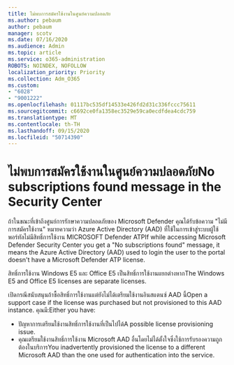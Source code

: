 ```yaml
---
title: ไม่พบการสมัครใช้งานในศูนย์ความปลอดภัย
ms.author: pebaum
author: pebaum
manager: scotv
ms.date: 07/16/2020
ms.audience: Admin
ms.topic: article
ms.service: o365-administration
ROBOTS: NOINDEX, NOFOLLOW
localization_priority: Priority
ms.collection: Adm_O365
ms.custom:
- "6028"
- "9001222"
ms.openlocfilehash: 01117bc535df14533e426fd2d31c336fccc75611
ms.sourcegitcommit: c6692ce0fa1358ec3529e59ca0ecdfdea4cdc759
ms.translationtype: MT
ms.contentlocale: th-TH
ms.lasthandoff: 09/15/2020
ms.locfileid: "50714390"
---
```

# <a name="no-subscriptions-found-message-in-the-security-center"></a><span data-ttu-id="2d720-102">ไม่พบการสมัครใช้งานในศูนย์ความปลอดภัย</span><span class="sxs-lookup"><span data-stu-id="2d720-102">No subscriptions found message in the Security Center</span></span>

<span data-ttu-id="2d720-103">ถ้าในขณะที่เข้าถึงศูนย์การรักษาความปลอดภัยของ Microsoft Defender คุณได้รับข้อความ "ไม่มีการสมัครใช้งาน" หมายความว่า Azure Active Directory (AAD) ที่ใช้ในการเข้าสู่ระบบผู้ใช้พอร์ทัลไม่มีสิทธิ์การใช้งาน MICROSOFT Defender ATP</span><span class="sxs-lookup"><span data-stu-id="2d720-103">If while accessing Microsoft Defender Security Center you get a  "No subscriptions found" message, it means the Azure Active Directory (AAD) used to login the user to the portal doesn't have a Microsoft Defender ATP license.</span></span>  

<span data-ttu-id="2d720-104">สิทธิ์การใช้งาน Windows E5 และ Office E5 เป็นสิทธิ์การใช้งานแยกต่างหาก</span><span class="sxs-lookup"><span data-stu-id="2d720-104">The Windows E5 and Office E5 licenses are separate licenses.</span></span>

<span data-ttu-id="2d720-105">เปิดกรณีสนับสนุนถ้าซื้อสิทธิ์การใช้งานแต่ยังไม่ได้เตรียมใช้งานอินสแตนซ์ AAD นี้</span><span class="sxs-lookup"><span data-stu-id="2d720-105">Open a support case if the license was purchased but not provisioned to this AAD instance.</span></span> <span data-ttu-id="2d720-106">คุณมี:</span><span class="sxs-lookup"><span data-stu-id="2d720-106">Either you have:</span></span> <br/>
-   <span data-ttu-id="2d720-107">ปัญหาการเตรียมใช้งานสิทธิ์การใช้งานที่เป็นไปได้</span><span class="sxs-lookup"><span data-stu-id="2d720-107">A possible license provisioning issue.</span></span><br/>
-   <span data-ttu-id="2d720-108">คุณเตรียมใช้งานสิทธิ์การใช้งาน Microsoft AAD อื่นโดยไม่ได้ตั้งใจซึ่งใช้การรับรองความถูกต้องในบริการ</span><span class="sxs-lookup"><span data-stu-id="2d720-108">You inadvertently provisioned the license to a different Microsoft AAD than the one used for authentication into the service.</span></span>